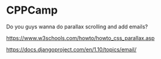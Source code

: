 # CPPCamp

Do you guys wanna do parallax scrolling and add emails? 

https://www.w3schools.com/howto/howto_css_parallax.asp

https://docs.djangoproject.com/en/1.10/topics/email/
